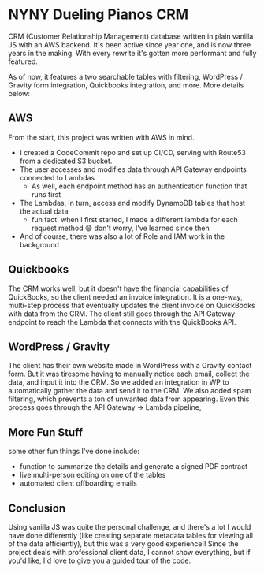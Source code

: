 # NYNY Dueling Pianos CRM

CRM (Customer Relationship Management) database written in plain vanilla JS with an AWS backend. It's been active since year one, and is now three years in the making. With every rewrite it's gotten more performant and fully featured. 

As of now, it features a two searchable tables with filtering, WordPress / Gravity form integration,  Quickbooks integration, and more. More details below:

## AWS

From the start, this project was written with AWS in mind.

- I created a CodeCommit repo and set up CI/CD, serving with Route53 from a dedicated S3 bucket.
- The user accesses and modifies data through API Gateway endpoints connected to Lambdas
	- As well, each endpoint method has an authentication function that runs first
- The Lambdas, in turn, access and modify DynamoDB tables that host the actual data
	- fun fact: when I first started, I made a different lambda for each request method 😅 don't worry, I've learned since then
- And of course, there was also a lot of Role and IAM work in the background

## Quickbooks

The CRM works well, but it doesn't have the financial capabilities of QuickBooks, so the client needed an invoice integration. It is a one-way, multi-step process that eventually updates the client invoice on QuickBooks with data from the CRM. The client still goes through the API Gateway endpoint to reach the Lambda that connects with the QuickBooks API.

## WordPress / Gravity

The client has their own website made in WordPress with a Gravity contact form. But it was tiresome having to manually notice each email, collect the data, and input it into the CRM. So we added an integration in WP to automatically gather the data and send it to the CRM. We also added spam filtering, which prevents a ton of unwanted data from appearing. Even this process goes through the API Gateway -> Lambda pipeline,

## More Fun Stuff

some other fun things I've done include:

- function to summarize the details and generate a signed PDF contract
- live multi-person editing on one of the tables
- automated client offboarding emails

## Conclusion

Using vanilla JS was quite the personal challenge, and there's a lot I would have done differently (like creating separate metadata tables for viewing all of the data efficiently), but this was a very good experience!! Since the project deals with professional client data, I cannot show everything, but if you'd like, I'd love to give you a guided tour of the code.